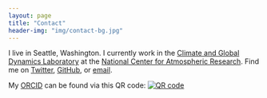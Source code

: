 ```yaml
---
layout: page
title: "Contact"
header-img: "img/contact-bg.jpg"
---
```




I live in Seattle, Washington. I currently work in the [Climate and Global Dynamics Laboratory](https://www.cgd.ucar.edu/) at the [National Center for Atmospheric Research](https://ncar.ucar.edu/). Find me on [Twitter](https://twitter.com/HammanHydro), [GitHub](https://github.com/jhamman), or [email](mailto:jhamman@ucar.edu).

My [ORCID](http://orcid.org/0000-0001-7479-8439) can be found via this QR code: [![QR code](/img/my_orcid_qrcode.png)](http://orcid.org/0000-0001-7479-8439)
